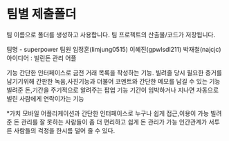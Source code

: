 ﻿
팀별 제출폴더
=========
팀 이름으로 폴더를 생성하고 사용합니다. 
팀 프로젝트의 산출물/코드가 저장됩니다.




팀명 - superpower
팀원 임정훈(limjung0515) 이혜진(gpwlsdl211) 박재철(najcjc)
아이디어 : 빌린돈 관리 어플

기능
간단한 인터페이스로 금전 거래 목록을 작성하는 기능.
빌려줄 당시 필요한 증거를 남기기위해 간판한 녹음,사진기능과
더불어 코멘트와 간단한 메모를 남길 수 있는 기능
빌려준 돈,기간을 주기적으로 알려주는 팝업 기능
기간이 임박하거나 지나면 자동으로 빌린 사람에게 연락이가는 기능

*가치
모바일 어플리케이션과 간단한 인터페이스로 누구나 쉽게 접근,이용이 가능
빌려준 돈 관리를 잘 못하는 사람들이 좀 더 편리하고 쉽게 돈 관리가 가능
인간관계가 서투른 사람들의 걱정을 한시름 덜어 줄 수 있다.
